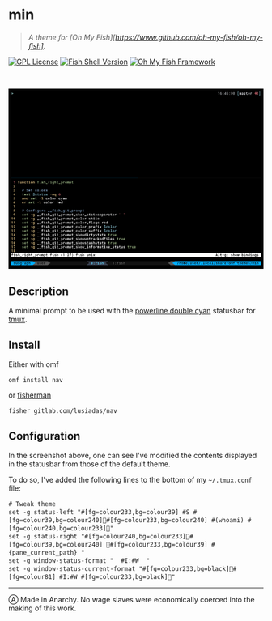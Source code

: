 # min

> *A theme for [Oh My Fish][https://www.github.com/oh-my-fish/oh-my-fish].*

[![GPL License](https://img.shields.io/badge/license-GPL-blue.svg?longCache=true&style=flat-square)](/LICENSE)
[![Fish Shell Version](https://img.shields.io/badge/fish-v2.7.1-blue.svg?style=flat-square)](https://fishshell.com)
[![Oh My Fish Framework](https://img.shields.io/badge/Oh%20My%20Fish-Framework-blue.svg?style=flat-square)](https://www.github.com/oh-my-fish/oh-my-fish)

<br/>

![screenshot](screenshot.png)

## Description

A minimal prompt to be used with the [powerline double cyan](https://gitlab.com/hthoreau/min_statusbar) statusbar for [tmux](https://tmux.github.io).

## Install

Either with omf

```fish
omf install nav
```

or [fisherman](https://github.com/fisherman/fisherman)

```fish
fisher gitlab.com/lusiadas/nav
```

## Configuration

In the screenshot above, one can see I've modified the contents displayed in the statusbar from those of the default theme.

To do so, I've added the following lines to the bottom of my `~/.tmux.conf` file:
```
# Tweak theme
set -g status-left "#[fg=colour233,bg=colour39] #S #[fg=colour39,bg=colour240]#[fg=colour233,bg=colour240] #(whoami) #[fg=colour240,bg=colour233]"
set -g status-right "#[fg=colour240,bg=colour233]#[fg=colour39,bg=colour240] #[fg=colour233,bg=colour39] #{pane_current_path} "
set -g window-status-format "  #I:#W  "
set -g window-status-current-format "#[fg=colour233,bg=black]#[fg=colour81] #I:#W #[fg=colour233,bg=black]"

```

---

Ⓐ Made in Anarchy. No wage slaves were economically coerced into the making of this work.
